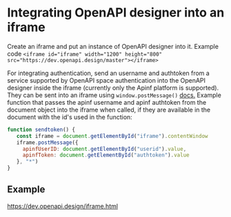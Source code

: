 # Integrating OpenAPI designer into an iframe

Create an iframe and put an instance of OpenAPI designer into it.
Example code `<iframe id="iframe" width="1200" height="800" src="https://dev.openapi.design/master"></iframe>`

For integrating authentication, send an username and authtoken from a service supported by OpenAPI space authentication into the OpenAPI designer inside the iframe (currently only the Apinf platform is supported).
They can be sent into an iframe using `window.postMessage()` [docs.](https://developer.mozilla.org/en-US/docs/Web/API/Window/postMessage)
Example function that passes the apinf username and apinf authtoken from the document object into the iframe when called, if they are available in the document with the id's used in the function:

```javascript
function sendtoken() {
   const iframe = document.getElementById("iframe").contentWindow
   iframe.postMessage({
     apinfUserID: document.getElementById("userid").value,
     apinfToken: document.getElementById("authtoken").value
   }, "*")
}
```


## Example
https://dev.openapi.design/iframe.html
